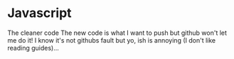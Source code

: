 # Javascript
The cleaner code
The new code is what I want to push but github won't let me do it!
I know it's not githubs fault but yo, ish is annoying (I don't like reading guides)...
